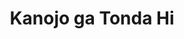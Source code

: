 --- 
title: "Kanojo ga Tonda Hi"
publishdate: "2019-2-20T16:48:46+02:00"
src: "https://365manga.net/manga/kanojo-ga-tonda-hi"
image: "https://data.365manga.net/images/thumbnails/30487-kanojo-ga-tonda-hi.jpg"
description: " Drawn from the heart, a collection of sketches about the problems of our time. “Recruiting those who want to finish it and die, but feel sad doing it alone…” Fed up with everything, Mie posted a notice on an Internet Bulletin Board and found suicide-partners. Four boys and girls were gathered together because of their ties to death. And then…?!"
---